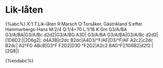 # Lik-låten

{%abc%}
X:1
T:Lik-låten
R:Marsch
O:Torsåker, Gästrikland
S:efter Hammarbergs-Hans
M:2/4
Q:1/4=70
L:1/16
K:Gm
G3/A/BA G3/A/BA|G3/A/Bc d2d2|G3/A/BG A3D|
G3/A/BA G3/A/BA|G3/A/Bc d2d2|[1D6D2:|[2D6g2|:
d4A3B|c2dc B2dc|A4D3/^F/AF|D3/^F/AF A2c2|c2dc B2dc|
A2^FG ABcB|G3^F F2D2|D3D ^F2G2|A2c2 BAG^F|[1G6B2|d2f2:|[2G8|]

{%endabc%}


